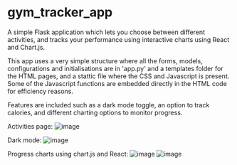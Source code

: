 # gym_tracker_app

A simple Flask application which lets you choose between different activities, and tracks your performance using interactive charts using React and Chart.js.

This app uses a very simple structure where all the forms, models, configurations and initialisations are in 'app.py' and a templates folder for the HTML pages, and a stattic file where the CSS and Javascript is present. Some of the Javascript functions are embedded directly in the HTML code for efficiency reasons.

Features are included such as a dark mode toggle, an option to track calories, and different charting options to monitor progress.

Activities page:
![image](https://github.com/user-attachments/assets/58b23f55-f15b-45ad-86b0-8f1f4c814493)

Dark mode:
![image](https://github.com/user-attachments/assets/6fcf98f2-521e-4dda-a048-f49c296603e9)

Progress charts using chart.js and React:
![image](https://github.com/user-attachments/assets/b6ccc056-1a9a-40fb-b753-f8aa4943bf5c)
![image](https://github.com/user-attachments/assets/c41576da-d792-4967-af65-8950807472af)


